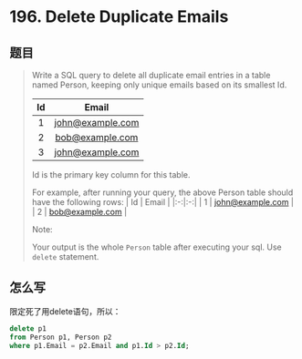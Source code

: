 # 196. Delete Duplicate Emails

## 题目

>Write a SQL query to delete all duplicate email entries in a table named Person, keeping only unique emails based on its smallest Id.
>
>| Id | Email            |
>|:-:|:-:|
>| 1  | john@example.com |
>| 2  | bob@example.com  |
>| 3  | john@example.com |
>
>Id is the primary key column for this table.
>
>For example, after running your query, the above Person table should have the following rows:
>| Id | Email            |
>|:-:|:-:|
>| 1  | john@example.com |
>| 2  | bob@example.com  |
>
>Note:
>
>Your output is the whole `Person` table after executing your sql. Use `delete` statement.

## 怎么写

限定死了用delete语句，所以：

```sql
delete p1
from Person p1, Person p2
where p1.Email = p2.Email and p1.Id > p2.Id;
```
